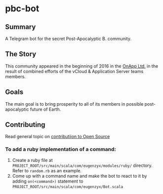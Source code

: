 # pbc-bot

## Summary

A Telegram bot for the secret Post-Apocalyptic B. community.

## The Story

This community appeared in the beginning of 2016 in the [OnApp Ltd.](http://www.onapp.com) in the result of combined efforts of the vCloud & Application Server teams members.

## Goals

The main goal is to bring prosperity to all of its members in possible post-apocalyptic future of Earth.

## Contributing

Read general topic on [contributiion to Open Source](https://guides.github.com/activities/contributing-to-open-source/#contributing)

### To add a ruby implementation of a command:

1. Create a ruby file at `PROJECT_ROOT/src/main/scala/com/eugenzyx/modules/ruby/` directory. Refer to `random.rb` as an example.
2. Come up with a command name and make the bot to react to it by adding `on(<command>)` statement to `PROJECT_ROOT/src/main/scala/com/eugenzyx/Bot.scala`

